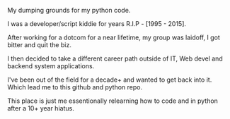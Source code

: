 My dumping grounds for my python code.

I was a developer/script kiddie for years R.I.P - [1995 - 2015].

After working for a dotcom for a near lifetime, my group was laidoff, I got bitter and quit the biz. 

I then decided to take a different career path outside of IT, Web devel and backend system applications.

I've been out of the field for a decade+ and wanted to get back into it. Which lead me to this github and python repo.

This place is just me essentionally relearning how to code and in python after a 10+ year hiatus.
